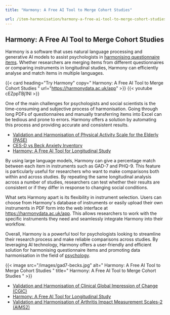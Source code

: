 ```yaml
---
title: "Harmony: A Free AI Tool to Merge Cohort Studies"

url: /item-harmonisation/harmony-a-free-ai-tool-to-merge-cohort-studies
---
```


## Harmony: A Free AI Tool to Merge Cohort Studies

Harmony is a software that uses natural language processing and generative AI models to assist psychologists in [harmonising questionnaire items](/item-harmonisation/). Whether researchers are merging items from different questionnaires or comparing instruments in longitudinal studies, Harmony can efficiently analyse and match items in multiple languages.

{{< card heading="Try Harmony" copy=" Harmony: A Free AI Tool to Merge Cohort Studies " url="https://harmonydata.ac.uk/app" >}}
{{< youtube cEZppTBj1NI >}}

One of the main challenges for psychologists and social scientists is the time-consuming and subjective process of harmonisation. Going through long PDFs of questionnaires and manually transferring items into Excel can be tedious and prone to errors. Harmony offers a solution by automating this process and providing accurate and consistent results.

* [Validation and Harmonisation of Physical Activity Scale for the Elderly (PASE)](/harmonisation-validation/physical-activity-scale-for-the-elderly-pase)
* [CES-D vs Beck Anxiety Inventory](/compare-harmonise-instruments/ces-d-vs-beck-anxiety-inventory/)
* [Harmony: A Free AI Tool for Longitudinal Study](/item-harmonisation/harmony-a-free-ai-tool-for-longitudinal-study)

By using large language models, Harmony can give a percentage match between each item in instruments such as GAD-7 and PHQ-9. This feature is particularly useful for researchers who want to make comparisons both within and across studies. By repeating the same longitudinal analysis across a number of studies, researchers can test whether their results are consistent or if they differ in response to changing social conditions.

What sets Harmony apart is its flexibility in instrument selection. Users can choose from Harmony's database of instruments or easily upload their own instruments in PDF form into the web interface at https://harmonydata.ac.uk/app. This allows researchers to work with the specific instruments they need and seamlessly integrate Harmony into their workflow.

Overall, Harmony is a powerful tool for psychologists looking to streamline their research process and make reliable comparisons across studies. By leveraging AI technology, Harmony offers a user-friendly and efficient solution for harmonising questionnaire items and promoting data harmonisation in the field of [psychology](/item-harmonisation/harmony-a-free-ai-tool-for-longitudinal-study-in-psychology). 


{{< image src="/images/gad7-becks.jpg" alt=" Harmony: A Free AI Tool to Merge Cohort Studies " title=" Harmony: A Free AI Tool to Merge Cohort Studies " >}}









* [Validation and Harmonisation of Clinical Global Impression of Change (CGIC)](/harmonisation-validation/clinical-global-impression-of-change-cgic)
* [Harmony: A Free AI Tool for Longitudinal Study](/item-harmonisation/harmony-a-free-ai-tool-for-longitudinal-study)
* [Validation and Harmonisation of Arthritis Impact Measurement Scales-2 (AIMS2)](/harmonisation-validation/arthritis-impact-measurement-scales-2-aims2)
